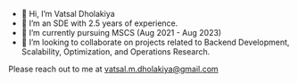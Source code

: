 - 👋 Hi, I’m Vatsal Dholakiya
- 👀 I’m an SDE with 2.5 years of experience.
- 🌱 I’m currently pursuing MSCS (Aug 2021 - Aug 2023)
- 💞️ I’m looking to collaborate on projects related to Backend Development, Scalability, Optimization, and Operations Research.

Please reach out to me at vatsal.m.dholakiya@gmail.com
<!---
vatsaldholakiya/vatsaldholakiya is a ✨ special ✨ repository because its `README.md` (this file) appears on your GitHub profile.
You can click the Preview link to take a look at your changes.
--->
